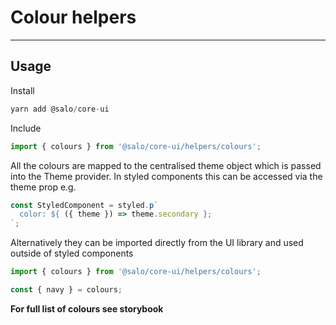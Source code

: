 # Colour helpers

---

## Usage

Install

```javascript
yarn add @salo/core-ui
```

Include

```javascript
import { colours } from '@salo/core-ui/helpers/colours';
```

All the colours are mapped to the centralised theme object which is passed into the Theme provider. In styled components this can be accessed via the theme prop e.g. 

```javascript
const StyledComponent = styled.p`
  color: ${ ({ theme }) => theme.secondary };
`;
```

Alternatively they can be imported directly from the UI library and used outside of styled components

```javascript
import { colours } from '@salo/core-ui/helpers/colours';

const { navy } = colours;
```

**For full list of colours see storybook**